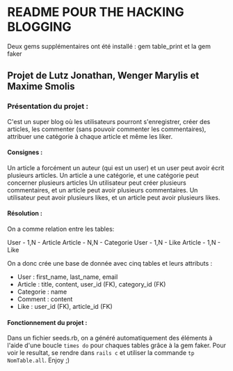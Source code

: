 # README POUR THE HACKING BLOGGING

Deux gems supplémentaires ont été installé : gem table_print et la gem faker

## Projet de Lutz Jonathan, Wenger Marylis et Maxime Smolis


### Présentation du projet :

C'est un super blog où les utilisateurs pourront s'enregistrer, créer des articles, les commenter (sans pouvoir commenter les commentaires), attribuer une catégorie à chaque article et même les liker.


#### Consignes :

Un article a forcément un auteur (qui est un user) et un user peut avoir écrit plusieurs articles.
Un article a une catégorie, et une catégorie peut concerner plusieurs articles
Un utilisateur peut créer plusieurs commentaires, et un article peut avoir plusieurs commentaires.
Un utilisateur peut avoir plusieurs likes, et un article peut avoir plusieurs likes.


#### Résolution :

On a comme relation entre les tables:

User - 1,N - Article
Article - N,N - Categorie
User - 1,N - Like
Article - 1,N - Like


On a donc crée une base de donnée avec cinq tables et leurs attributs : 

- User : first_name, last_name, email
- Article : title, content, user_id (FK), category_id (FK)
- Categorie : name
- Comment : content
- Like : user_id (FK), article_id (FK)




#### Fonctionnement du projet :

Dans un fichier seeds.rb, on a généré automatiquement des éléments à l'aide d'une boucle `times do` pour chaques tables grâce à la gem faker. Pour voir le resultat, se rendre dans `rails c` et utiliser la commande `tp NomTable.all`. Enjoy ;) 
